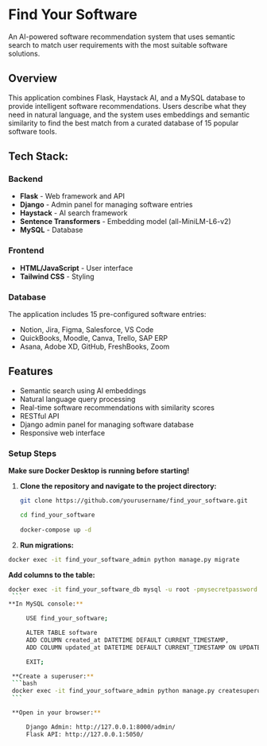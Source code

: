 # Find Your Software

An AI-powered software recommendation system that uses semantic search to match user requirements with the most suitable software solutions.

## Overview

This application combines Flask, Haystack AI, and a MySQL database to provide intelligent software recommendations. Users describe what they need in natural language, and the system uses embeddings and semantic similarity to find the best match from a curated database of 15 popular software tools.

## Tech Stack:

### Backend
- **Flask** - Web framework and API  
- **Django** - Admin panel for managing software entries  
- **Haystack** - AI search framework  
- **Sentence Transformers** - Embedding model (all-MiniLM-L6-v2)  
- **MySQL** - Database  

### Frontend
- **HTML/JavaScript** - User interface  
- **Tailwind CSS** - Styling  

### Database
The application includes 15 pre-configured software entries:
- Notion, Jira, Figma, Salesforce, VS Code  
- QuickBooks, Moodle, Canva, Trello, SAP ERP  
- Asana, Adobe XD, GitHub, FreshBooks, Zoom  

## Features

- Semantic search using AI embeddings  
- Natural language query processing  
- Real-time software recommendations with similarity scores  
- RESTful API  
- Django admin panel for managing software database  
- Responsive web interface  

### Setup Steps
**Make sure Docker Desktop is running before starting!**    

1. **Clone the repository and navigate to the project directory:**
   ```bash
   git clone https://github.com/yourusername/find_your_software.git
    ```
    ```bash
   cd find_your_software
  
   docker-compose up -d
    ```
2.   **Run migrations:**
   ```bash
   docker exec -it find_your_software_admin python manage.py migrate
   ```
   **Add columns to the table:**
   ```bash
   docker exec -it find_your_software_db mysql -u root -pmysecretpassword
    ```
   **In MySQL console:**

        USE find_your_software;

        ALTER TABLE software 
        ADD COLUMN created_at DATETIME DEFAULT CURRENT_TIMESTAMP,
        ADD COLUMN updated_at DATETIME DEFAULT CURRENT_TIMESTAMP ON UPDATE CURRENT_TIMESTAMP;

        EXIT;

    **Create a superuser:**
    ```bash
    docker exec -it find_your_software_admin python manage.py createsuperuser
    ```

    **Open in your browser:**

        Django Admin: http://127.0.0.1:8000/admin/
        Flask API: http://127.0.0.1:5050/



